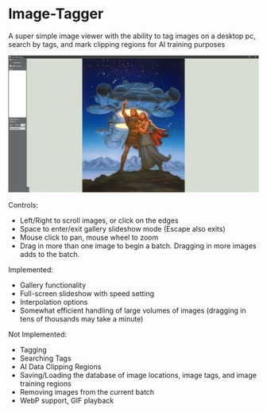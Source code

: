 # Image-Tagger
A super simple image viewer with the ability to tag images on a desktop pc, search by tags, and mark clipping regions for AI training purposes

![preview image](ImageTagger_v1.png)

Controls:
* Left/Right to scroll images, or click on the edges
* Space to enter/exit gallery slideshow mode (Escape also exits)
* Mouse click to pan, mouse wheel to zoom
* Drag in more than one image to begin a batch. Dragging in more images adds to the batch.

Implemented:
* Gallery functionality
* Full-screen slideshow with speed setting
* Interpolation options
* Somewhat efficient handling of large volumes of images (dragging in tens of thousands may take a minute)

Not Implemented:
* Tagging
* Searching Tags
* AI Data Clipping Regions
* Saving/Loading the database of image locations, image tags, and image training regions
* Removing images from the current batch
* WebP support, GIF playback
